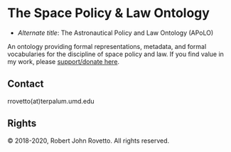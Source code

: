 # The Space Policy & Law Ontology 
* _Alternate title_: The Astronautical Policy and Law Ontology (APoLO)

An ontology providing formal representations, metadata, and formal vocabularies for the discipline of space policy and law.
If you find value in my work, please [support/donate here](https://gogetfunding.com/knowledge-organization-services-ontology-terminology-metadata-concept-analysis/).


## Contact
rrovetto(at)terpalum.umd.edu

## Rights
© 2018-2020, Robert John Rovetto. All rights reserved.

